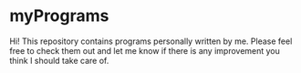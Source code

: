 # myPrograms
Hi! This repository contains programs personally written by me. Please feel free to check them out and let me know if there is any improvement you think I should take care of.
